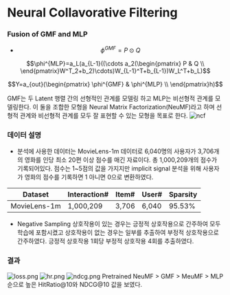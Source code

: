 Neural Collavorative Filtering
====================================

### Fusion of GMF and MLP
- $$\phi^{GMF}=P\odot Q$$

$$\phi^{MLP}=a_L(a_{L-1}((\cdots a_2(\begin{pmatrix}
P & Q \\
\end{pmatrix}W^T_2+b_2)\cdots)W_{L-1}^T+b_{L-1})W_L^T+b_L)$$

$$Y=a_{out}(\begin{pmatrix}
\phi^{GMF} & \phi^{MLP} \\
\end{pmatrix}h)$$

GMF는 두 Latent 행렬 간의 선형적인 관계를 모델링 하고 MLP는 비선형적 관계를 모델링한다.
이 둘을 조합한 모형을 Neural Matrix Factorization(NeuMF)라고 하며 선형적 관계와 비선형적 관계를 모두 잘 표현할 수 있는 모형을 목표로 한다.
![ncf](https://github.com/WooGyeongDong/NCF/assets/143774643/0bc8dddf-1f15-47f4-af1c-4fa5cea9f438)

### 데이터 설명
- 분석에 사용한 데이터는 MovieLens-1m 데이터로 6,040명의 사용자가 3,706개의 영화를 인당 최소 20편 이상 점수를 매긴 자료이다. 총 1,000,209개의 점수가 기록되어있다.
점수는 1~5점의 값을 가지지만 implicit signal 분석을 위해 사용자가 영화의 점수를 기록하면 1 아니면 0으로 변환하였다. 

|Dataset|Interaction#|Item#|User#|Sparsity|
|----|------|------|-----|-----|
|MovieLens-1m|1,000,209|3,706|6,040|95.53%|

- Negative Sampling
상호작용이 있는 경우는 긍정적 상호작용으로 간주하여 모두 학습에 포함시켰고 상호작용이 없는 경우는 일부를 추출하여 부정적 상호작용으로 간주하였다. 긍정적 상호작용 1회당 부정적 상호작용 4회를 추출하였다.

### 결과
![loss.png](https://www.dropbox.com/scl/fi/ly2d0q7uzrlkwrdj6taam/loss.png?rlkey=ker770d3w89b5p80dzeerttbj&dl=0&raw=1)
![hr.png](https://www.dropbox.com/scl/fi/cmlu4xgiob7duwigukad2/hr.png?rlkey=tfijdsx99zwn1wu4femp6vj0e&dl=0&raw=1)
![ndcg.png](https://www.dropbox.com/scl/fi/pnhyvhxkszbyz8c89h85s/ndcg.png?rlkey=kby4g0eeuutibg47c527hocvc&dl=0&raw=1)
Pretrained NeuMF > GMF > MeuMF > MLP 순으로 높은 HitRatio@10와 NDCG@10 값을 보였다.
